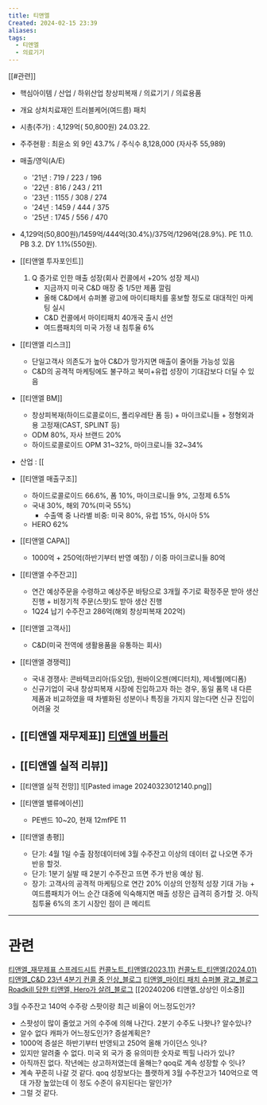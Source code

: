 ```yaml
---
title: 티앤엘
Created: 2024-02-15 23:39
aliases: 
tags:
  - 티앤엘
  - 의료기기
---
```

[[#관련]]
- 핵심아이템 / 산업 / 하위산업
	창상피복재 / 의료기기 / 의료용품
- 개요
	상처치료재인 트러블케어(여드름) 패치
- 시총(주가) : 4,129억( 50,800원) 24.03.22.
- 주주현황 : 최윤소 외 9인 43.7% / 주식수 8,128,000 (자사주 55,989)
- 매출/영익(A/E)
	- '21년 : 719 / 223 / 196
	- '22년 : 816 / 243 / 211
	- '23년 : 1155 / 308 / 274
	- '24년 : 1459 / 444 / 375
	- '25년 : 1745 / 556 / 470
- 4,129억(50,800원)/1459억/444억(30.4%)/375억/1296억(28.9%). PE 11.0. PB 3.2. DY 1.1%(550원).
- [[티앤엘  투자포인트]]
	1. Q 증가로 인한 매출 성장(회사 컨콜에서 +20% 성장 제시)
		- 지금까지 미국 C&D 매장 중 1/5만 제품 깔림
		- 올해 C&D에서 슈퍼볼 광고에 마이티패치를 홍보할 정도로 대대적인 마케팅 실시
		- C&D 컨콜에서 마이티패치 40개국 출시 선언
		- 여드름패치의 미국 가정 내 침투율 6%
- [[티앤엘 리스크]]
	- 단일고객사 의존도가 높아 C&D가 망가지면 매출이 줄어들 가능성 있음
	- C&D의 공격적 마케팅에도 불구하고 북미+유럽 성장이 기대감보다 더딜 수 있음
- [[티앤엘 BM]]
	- 창상피복재(하이드로콜로이드, 폴리우레탄 폼 등) + 마이크로니들 + 정형외과용 고정재(CAST, SPLINT 등)
	- ODM 80%, 자사 브랜드 20%
	- 하이드로콜로이드 OPM 31~32%, 마이크로니들 32~34%
- 산업 : [[
	
- [[티앤엘 매출구조]]
	- 하이드로콜로이드 66.6%, 폼 10%, 마이크로니들 9%, 고정제 6.5%
	- 국내 30%, 해외 70%(미국 55%)
		- 수출액 중 나라별 비중: 미국 80%, 유럽 15%, 아시아 5%
	- HERO 62%
- [[티앤엘  CAPA]]
	- 1000억 + 250억(하반기부터 반영 예정) / 이중 마이크로니들 80억
- [[티앤엘 수주잔고]]
	- 연간 예상주문을 수령하고 예상주문 바탕으로 3개월 주기로 확정주문 받아 생산 진행 + 비정기적 주문(스팟)도 받아 생산 진행
	- 1Q24 납기 수주잔고 286억(해외 창상피복재 202억)
- [[티앤엘  고객사]]
	- C&D(미국 전역에 생활용품을 유통하는 회사)
- [[티앤엘 경쟁력]]
	- 국내 경쟁사: 콘바텍코리아(듀오덤), 원바이오젠(메디터치), 제네웰(메디폼)
	- 신규기업이 국내 창상피복재 시장에 진입하고자 하는 경우, 동일 품목 내 다른 제품과 비교하였을 때 차별화된 성분이나 특징을 가지지 않는다면 신규 진입이 어려울 것
- [[티앤엘 재무제표]] [티앤엘 버틀러](https://www.butler.works/reports/report?corpCode=00608440)
	- 
- [[티앤엘 실적 리뷰]]
	- 
- [[티앤엘 실적 전망]]
	![[Pasted image 20240323012140.png]]
- [[티앤엘 밸류에이션]]
	- PE밴드 10~20, 현재 12mfPE 11
- [[티앤엘 총평]]
	- 단기: 4월 1일 수출 잠정데이터에 3월 수주잔고 이상의 데이터 값 나오면 주가 반응 할것.
	- 단기: 1분기 실발 때 2분기 수주잔고 뜨면 주가 반응 예상 됨.
	- 장기: 고객사의 공격적 마케팅으로 연간 20% 이상의 안정적 성장 기대 가능 + 여드름패치가 어느 순간 대중에 익숙해지면 매출 성장은 급격히 증가할 것. 아직 침투율 6%의 초기 시장인 점이 큰 메리트
***
# 관련
[티앤엘_재무제표 스프레드시트](https://docs.google.com/spreadsheets/d/15sY_V2DbJFc_PY5Y8tFOCfITb898F-gz/edit#gid=2004905738)
[컨콜노트_티앤엘(2023.11)](https://contents.premium.naver.com/ystreet/irnote/contents/231215174743641ej)
[컨콜노트_티앤엘(2024.01)](https://contents.premium.naver.com/ystreet/irnote/contents/240105174818616fr)
[티앤엘_C&D 23년 4분기 컨콜 중 인상_블로그](https://blog.naver.com/jjangee1/223342926453)
[티앤엘_마이티 패치 슈퍼볼 광고_블로그](https://blog.naver.com/jjangee1/223351384960)
[Roadkill 당한 티앤엘, Hero가 살려_블로그](https://blog.naver.com/jyeon_0625/223354734742)
[[20240206 티앤엘_상상인 이소중]]




3월 수주잔고 140억 
수주랑 스팟이랑 최근 비율이 어느정도인가?
- 스팟성이 많이 줄었고 거의 수주에 의해 나간다.
2분기 수주도 나왓나? 알수있나?
- 알수 없다
캐파가 어느정도인가? 증설계획은?
- 1000억 증설은 하반기부터 반영되고  250억 
올해 가이던스 잇나?
- 있지만 알려줄 수 없다.
미국 외 국가 중 유의미한 숫자로 찍힐 나라가 있나?
- 아직까진 없다.
작년에는 상고하저였는데 올해는? qoq로 계속 성장할 수 잇나?
- 계속 꾸준히 나갈 것 같다. qoq 성장보다는 플랫하게
3월 수주잔고가 140억으로 역대 가장 높았는데 이 정도 수준이 유지된다는 말인가?
- 그럴 것 같다.
